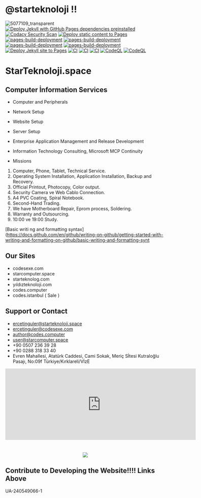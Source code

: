 # @starteknoloji  !!
![5077109_transparent](https://user-images.githubusercontent.com/93947784/187872518-57fd90bd-6821-4e59-8dcb-6f2ecebcb906.png)
[![Deploy Jekyll with GitHub Pages dependencies preinstalled](https://github.com/StarTeknoloji/Web-Sitesi/actions/workflows/jekyll-gh-pages.yml/badge.svg)](https://github.com/StarTeknoloji/Web-Sitesi/actions/workflows/jekyll-gh-pages.yml)
[![Codacy Security Scan](https://github.com/StarTeknoloji/Web-Sitesi/actions/workflows/codacy.yml/badge.svg)](https://github.com/StarTeknoloji/Web-Sitesi/actions/workflows/codacy.yml)
[![Deploy static content to Pages](https://github.com/StarTeknoloji/Web-Sitesi/actions/workflows/static.yml/badge.svg)](https://github.com/StarTeknoloji/Web-Sitesi/actions/workflows/static.yml)
[![pages-build-deployment](https://github.com/StarTeknoloji/Web-Sitesi/actions/workflows/pages/pages-build-deployment/badge.svg?branch=Codes-Exe-patch-5)](https://github.com/StarTeknoloji/Web-Sitesi/actions/workflows/pages/pages-build-deployment)
[![pages-build-deployment](https://github.com/StarTeknoloji/Web-Sitesi/actions/workflows/pages/pages-build-deployment/badge.svg?branch=gh-pages)](https://github.com/StarTeknoloji/Web-Sitesi/actions/workflows/pages/pages-build-deployment)
[![pages-build-deployment](https://github.com/StarTeknoloji/Web-Sitesi/actions/workflows/pages/pages-build-deployment/badge.svg)](https://github.com/StarTeknoloji/Web-Sitesi/actions/workflows/pages/pages-build-deployment)
[![pages-build-deployment](https://github.com/StarTeknoloji/Web-Sitesi/actions/workflows/pages/pages-build-deployment/badge.svg?branch=er%C3%A7etin)](https://github.com/StarTeknoloji/Web-Sitesi/actions/workflows/pages/pages-build-deployment)
[![Deploy Jekyll site to Pages](https://github.com/StarTeknoloji/Web-Sitesi/actions/workflows/jekyll.yml/badge.svg)](https://github.com/StarTeknoloji/Web-Sitesi/actions/workflows/jekyll.yml)
[![CI](https://github.com/StarTeknoloji/Web-Sitesi/actions/workflows/main.yml/badge.svg)](https://github.com/StarTeknoloji/Web-Sitesi/actions/workflows/main.yml)
[![CI](https://github.com/StarTeknoloji/Web-Sitesi/actions/workflows/starteknoloji.yml/badge.svg)](https://github.com/StarTeknoloji/Web-Sitesi/actions/workflows/starteknoloji.yml)
[![CI](https://github.com/StarTeknoloji/Web-Sitesi/actions/workflows/blank.yml/badge.svg)](https://github.com/StarTeknoloji/Web-Sitesi/actions/workflows/blank.yml)
[![CodeQL](https://github.com/StarTeknoloji/Web-Sitesi/actions/workflows/codeql-analysis.yml/badge.svg)](https://github.com/StarTeknoloji/Web-Sitesi/actions/workflows/codeql-analysis.yml)
[![CodeQL](https://github.com/StarTeknoloji/Web-Sitesi/actions/workflows/codeql.yml/badge.svg)](https://github.com/StarTeknoloji/Web-Sitesi/actions/workflows/codeql.yml)
# StarTeknoloji.space
## Computer İnformation Services     
-  Computer and Peripherals
-  Network Setup
-  Website Setup 
-  Server Setup
-  Enterprise Application Management and Release Development             
-  Information Technology Consulting, Microsoft MCP Continuity



 


    
- Missions    
1. Computer, Phone, Tablet, Technical Service.
2. Operating System Installation, Application Installation, Backup and Recovery.
3. Official Printout, Photocopy, Color output. 
4. Security Camera ve Web Cablo  Connection.
5. A4 PVC Coating, Spiral Notebook.
6. Second-Hand Trading.
7. We have Motherboard Repair, Eprom process, Soldering.
8. Warranty and Outsourcing.
9. 10:00 ve 19:00 Study.


  
[Basic writi  ng and formatting syntax](https://docs.github.com/en/github/writing-on-github/getting-started-with-writing-and-formatting-on-github/basic-writing-and-formatting-synt                   
## Our Sites 
- codesexe.com     
- starcomputer.space 
- starteknolog.com
- yıldızteknoloji.com
- codes.computer
- codes.istanbul ( Sale )
## Support or Contact
- ercetinguler@starteknoloji.space    
- ercetinguler@codesexe.com
- author@codes.computer
- user@starcomputer.space
- +90 0507 236 39 28    
- +90 0288 318 33 40 
- Evren Mahallesi, Atatürk Caddesi, Cami Sokak, Meriç Sİtesi Kutraloğlu Pasajı, No:09f Türkiye/Kırklareli/VİzE     
<iframe src="https://github.com/sponsors/StarTeknoloji/card" title="Sponsor StarTeknoloji" height="225" width="600" style="border: 0;"></iframe>

<h1 align="center"><img src="https://placekitten.com/300/150"/></h1>

## Contribute to Developing the Website!!!! Links Above
UA-240549066-1
